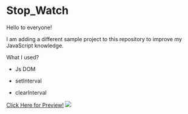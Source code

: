 # Stop_Watch

Hello to everyone! 

I am adding a different sample project to this repository to improve my JavaScript knowledge.

What I used?

- Js DOM

- setInterval

- clearInterval

[Click Here for Preview!](https://yasingultekin.github.io/Stop_Watch/)
![](intro.gif)
